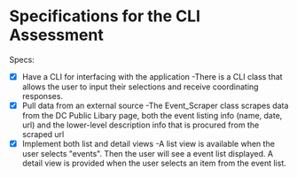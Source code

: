 # Specifications for the CLI Assessment

Specs:
- [X] Have a CLI for interfacing with the application
      -There is a CLI class that allows the user to input their selections and receive coordinating responses.
- [X] Pull data from an external source
      -The Event_Scraper class scrapes data from the DC Public Libary page, both the event listing info (name, date, url) and the lower-level description info that is procured from the scraped url
- [X] Implement both list and detail views
      -A list view is available when the user selects "events".  Then the user will see a event list displayed.  A detail view is provided when the user selects an item from the event list.
